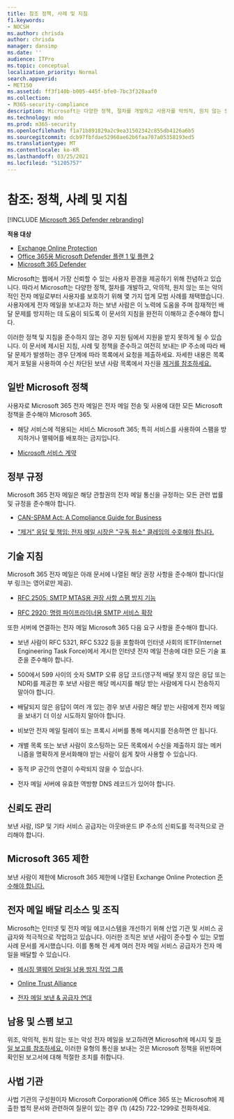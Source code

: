 ```yaml
---
title: 참조 정책, 사례 및 지침
f1.keywords:
- NOCSH
ms.author: chrisda
author: chrisda
manager: dansimp
ms.date: ''
audience: ITPro
ms.topic: conceptual
localization_priority: Normal
search.appverid:
- MET150
ms.assetid: ff3f140b-b005-445f-bfe0-7bc3f328aaf0
ms.collection:
- M365-security-compliance
description: Microsoft는 다양한 정책, 절차를 개발하고 사용자를 악의적, 원치 않는 또는 악의적인 전자 메일로부터 보호하기 위해 여러 업계 모범 사례를 채택했습니다.
ms.technology: mdo
ms.prod: m365-security
ms.openlocfilehash: f1a71b891829a2c9ea31502342c855db4126a6b5
ms.sourcegitcommit: dcb97fbfdae52960ae62b6faa707a05358193ed5
ms.translationtype: MT
ms.contentlocale: ko-KR
ms.lasthandoff: 03/25/2021
ms.locfileid: "51205757"
---
```

# <a name="reference-policies-practices-and-guidelines"></a>참조: 정책, 사례 및 지침

[!INCLUDE [Microsoft 365 Defender rebranding](../includes/microsoft-defender-for-office.md)]

**적용 대상**
- [Exchange Online Protection](exchange-online-protection-overview.md)
- [Office 365용 Microsoft Defender 플랜 1 및 플랜 2](defender-for-office-365.md)
- [Microsoft 365 Defender](../defender/microsoft-365-defender.md)

Microsoft는 웹에서 가장 신뢰할 수 있는 사용자 환경을 제공하기 위해 전념하고 있습니다. 따라서 Microsoft는 다양한 정책, 절차를 개발하고, 악의적, 원치 않는 또는 악의적인 전자 메일로부터 사용자를 보호하기 위해 몇 가지 업계 모범 사례를 채택했습니다. 사용자에게 전자 메일을 보내고자 하는 보낸 사람은 이 노력에 도움을 주며 잠재적인 배달 문제를 방지하는 데 도움이 되도록 이 문서의 지침을 완전히 이해하고 준수해야 합니다.

이러한 정책 및 지침을 준수하지 않는 경우 지원 팀에서 지원을 받지 못하게 될 수 있습니다. 이 문서에 제시된 지침, 사례 및 정책을 준수하고 여전히 보내는 IP 주소에 따라 배달 문제가 발생하는 경우 단계에 따라 목록에서 요청을 제출하세요. 자세한 내용은 목록 제거 포털을 사용하여 수신 차단된 보낸 사람 목록에서 자신을 [제거를 참조하세요.](use-the-delist-portal-to-remove-yourself-from-the-office-365-blocked-senders-lis.md)

## <a name="general-microsoft-policies"></a>일반 Microsoft 정책

사용자로 Microsoft 365 전자 메일은 전자 메일 전송 및 사용에 대한 모든 Microsoft 정책을 준수해야 Microsoft 365.

- 해당 서비스에 적용되는 서비스 Microsoft 365; 특히 서비스를 사용하여 스팸을 방지하거나 맬웨어를 배포하는 금지입니다.

- [Microsoft 서비스 계약](https://www.microsoft.com/servicesagreement/)

## <a name="governmental-regulations"></a>정부 규정

Microsoft 365 전자 메일은 해당 관할권의 전자 메일 통신을 규정하는 모든 관련 법률 및 규정을 준수해야 합니다.

- [CAN-SPAM Act: A Compliance Guide for Business](https://www.ftc.gov/tips-advice/business-center/guidance/can-spam-act-compliance-guide-business)

- ["제거" 응답 및 책임: 전자 메일 시장은 "구독 취소" 클레임의 수호해야 합니다.](https://www.lawpublish.com/ftc-emai-marketers-unsubscribe-claims.html)

## <a name="technical-guidelines"></a>기술 지침

Microsoft 365 전자 메일은 아래 문서에 나열된 해당 권장 사항을 준수해야 합니다(일부 링크는 영어로만 제공).

- [RFC 2505: SMTP MTAS용 권장 사항 스팸 방지 기능](https://www.ietf.org/rfc/rfc2505.txt)

- [RFC 2920: 명령 파이프라이너용 SMTP 서비스 확장](https://www.ietf.org/rfc/rfc2920.txt)

또한 서버에 연결하는 전자 메일 Microsoft 365 다음 요구 사항을 준수해야 합니다.

- 보낸 사람이 RFC 5321, RFC 5322 등을 포함하여 인터넷 사회의 IETF(Internet Engineering Task Force)에서 게시한 인터넷 전자 메일 전송에 대한 모든 기술 표준을 준수해야 합니다.

- 500에서 599 사이의 숫자 SMTP 오류 응답 코드(영구적 배달 못지 않은 응답 또는 NDR)를 제공한 후 보낸 사람은 해당 메시지를 해당 받는 사람에게 다시 전송하지 말아야 합니다.

- 배달되지 않은 응답이 여러 개 있는 경우 보낸 사람은 해당 받는 사람에게 전자 메일을 보내기 더 이상 시도하지 말아야 합니다.

- 비보안 전자 메일 릴레이 또는 프록시 서버를 통해 메시지를 전송하면 안 됩니다.

- 개별 목록 또는 보낸 사람이 호스팅하는 모든 목록에서 수신을 제출하지 않는 메커니즘을 명확하게 문서화해야 받는 사람이 쉽게 찾아 사용할 수 있습니다.

- 동적 IP 공간의 연결이 수락되지 않을 수 있습니다.

- 전자 메일 서버에 유효한 역방향 DNS 레코드가 있어야 합니다.

## <a name="reputation-management"></a>신뢰도 관리

보낸 사람, ISP 및 기타 서비스 공급자는 아웃바운드 IP 주소의 신뢰도를 적극적으로 관리해야 합니다.

## <a name="microsoft-365-limits"></a>Microsoft 365 제한

보낸 사람이 제한에 Microsoft 365 제한에 나열된 Exchange Online Protection [준수해야 합니다.](/office365/servicedescriptions/exchange-online-protection-service-description/exchange-online-protection-limits)

## <a name="email-delivery-resources-and-organizations"></a>전자 메일 배달 리소스 및 조직

Microsoft는 인터넷 및 전자 메일 에코시스템을 개선하기 위해 산업 기관 및 서비스 공급자와 적극적으로 작업하고 있습니다. 이러한 조직은 보낸 사람이 준수할 수 있는 모범 사례 문서를 게시했습니다. 이를 통해 전 세계 여러 전자 메일 서비스 공급자가 전자 메일을 배달할 수 있습니다.

- [메시징 맬웨어 모바일 남용 방지 작업 그룹](https://www.m3aawg.org/)

- [Online Trust Alliance](https://www.internetsociety.org/ota/)

- [전자 메일 보낸 & 공급자 연대](https://www.espcoalition.org/)

## <a name="abuse-and-spam-reporting"></a>남용 및 스팸 보고

위조, 악의적, 원치 않는 또는 악성 전자 메일을 보고하려면 Microsoft에 메시지 및 [파일 보고를 참조하세요.](report-junk-email-messages-to-microsoft.md) 이러한 유형의 통신을 보내는 것은 Microsoft 정책을 위반하며 확인된 보고서에 대해 적절한 조치를 취합니다.

## <a name="law-enforcement"></a>사법 기관

사법 기관의 구성원이자 Microsoft Corporation에 Office 365 또는 Microsoft에 제출한 법적 문서와 관련하여 질문이 있는 경우 (1) (425) 722-1299로 전화하세요.